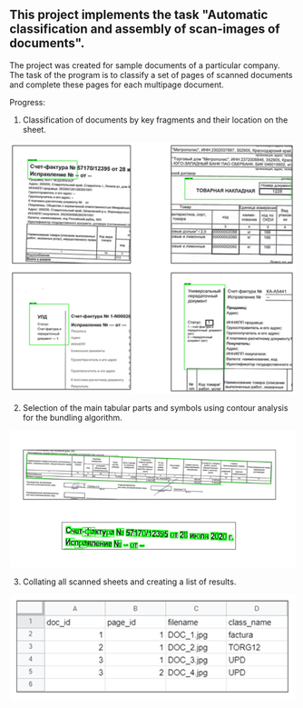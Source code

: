 ## This project implements the task "Automatic classification and assembly of scan-images of documents".

The project was created for sample documents of a particular company. The task of the program is to classify a set of pages of scanned documents and complete these pages for each multipage document.

Progress:

1. Сlassification of documents by key fragments and their location on the sheet.

![](readme_img/1.png)

2. Selection of the main tabular parts and symbols using contour analysis for the bundling algorithm.

![](readme_img/2.png)

3. Сollating all scanned sheets and creating a list of results.

![](readme_img/3.png)
